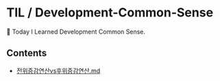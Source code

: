 # TIL / Development-Common-Sense

📝 Today I Learned Development Common Sense.

## Contents

- [전위증감연산vs후위증감연산.md](https://github.com/0xe82de/TIL/blob/master/Development-Common-Sense/전위증감연산vs후위증감연산.md)
